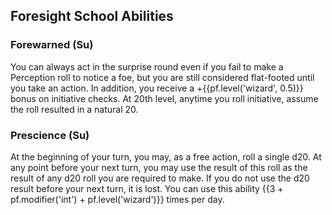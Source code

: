 ## **Foresight School Abilities**

### **Forewarned** (Su)

You can always act in the surprise round even if you fail to make a Perception roll to notice a foe, but you are still considered flat-footed until you take an action. In addition, you receive a +{{pf.level('wizard', 0.5)}} bonus on initiative checks. At 20th level, anytime you roll initiative, assume the roll resulted in a natural 20.

### **Prescience** (Su)

At the beginning of your turn, you may, as a free action, roll a single d20. At any point before your next turn, you may use the result of this roll as the result of any d20 roll you are required to make. If you do not use the d20 result before your next turn, it is lost. You can use this ability {{3 + pf.modifier('int') + pf.level('wizard')}} times per day.